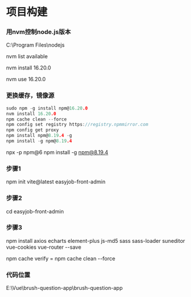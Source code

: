 # 项目构建

### 用nvm控制node.js版本

C:\Program Files\nodejs

nvm list available  

nvm install 16.20.0           

nvm use 16.20.0                

### 更换缓存，镜像源

```c
sudo npm -g install npm@16.20.0
nvm install 16.20.0           
npm cache clean --force
npm config set registry https://registry.npmmirror.com
npm config get proxy
npm install npm@8.19.4 -g
npm install -g npm@8.19.4
```

npx -p npm@6 npm install -g npm@8.19.4

### 步骤1

npm init vite@latest easyjob-front-admin

### 步骤2

cd easyjob-front-admin

### 步骤3

npm install axios echarts element-plus js-md5 sass sass-loader suneditor vue-cookies vue-router --save

npm cache verify = npm cache clean --force

### 代码位置

E:\Vue\brush-question-app\brush-question-app

